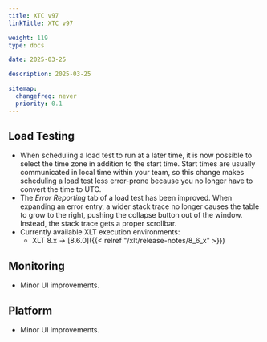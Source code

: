 ```yaml
---
title: XTC v97
linkTitle: XTC v97

weight: 119
type: docs

date: 2025-03-25

description: 2025-03-25

sitemap:
  changefreq: never
  priority: 0.1
---
```


## Load Testing

* When scheduling a load test to run at a later time, it is now possible to select the time zone in addition to the start time. Start times are usually communicated in local time within your team, so this change makes scheduling a load test less error-prone because you no longer have to convert the time to UTC.
* The _Error Reporting_ tab of a load test has been improved. When expanding an error entry, a wider stack trace no longer causes the table to grow to the right, pushing the collapse button out of the window. Instead, the stack trace gets a proper scrollbar.
* Currently available XLT execution environments:
    * XLT 8.x → [8.6.0]({{< relref "/xlt/release-notes/8_6_x" >}})


## Monitoring

* Minor UI improvements.


## Platform

* Minor UI improvements.
